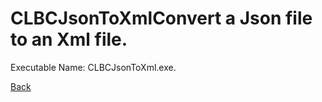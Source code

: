 
# CLBCJsonToXmlConvert a Json file to an Xml file.
          
Executable Name: CLBCJsonToXml.exe.

<a href="/codee42/CODEiverse-OST/README.md">Back</a>